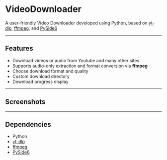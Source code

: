 # VideoDownloader

A user-friendly Video Downloader developed using Python, based on [yt-dlp](https://github.com/yt-dlp/yt-dlp), [ffmpeg](https://ffmpeg.org/), and [PySide6](https://doc.qt.io/qtforpython-6/)

---

## Features

- Download videos or audio from Youtube and many other sites
- Supports audio-only extraction and format conversion via **ffmpeg**
- Choose download format and quality
- Custom download directory
- Download progress display

---

## Screenshots

---

## Dependencies

- Python
- [yt-dlp](https://github.com/yt-dlp/yt-dlp)
- [ffmpeg](https://ffmpeg.org/)
- [PySide6](https://doc.qt.io/qtforpython-6/)
